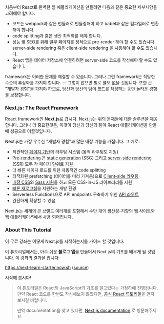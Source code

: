 처음부터 React로 완벽한 웹 애플리케이션을 만들려면 다음과 같은 중요한 세부사항을 고려해야 합니다.

- 코드는 webpack과 같은 번들러로 번들링해야 하고 babel과 같은 컴파일러로 변환해야 합니다.
- code splitting과 같은 생산 최적화를 해야 합니다.
- 성능 및 SEO를 위해 일부 페이지를 정적으로 pre-render 해야 할 수도 있습니다.
  server-side rendering 혹은 client-side rendering 을 사용해야 할 수도 있습니다.
- React 앱을 데이터 저장소에 연결하려면 server-side 코드를 작성해야 할 수도 있습니다.

framework는 이러한 문제를 해결할 수 있습니다. 그러나 그런 framework는 적당한 수준의 추상화를 가져야 합니다. — 그렇지 않으면 별로 쓸모 없을 것입니다. 또한 큰 "개발자 경험"을 가져야 하므로, 당신과 당신의 팀이 코드를 작성하는 동안 놀라운 경험을 보장합니다.

### Next.js: The React Framework

React framework인 **Next.js**로 갑시다. Next.js는 위의 문제들에 대한 솔루션을 제공합니다. 그러나 더 중요한것은, 이것이 당신과 당신의 팀이 React 애플리케이션을 만들때 성공으로 이끌것입니다.

Next.js는 가장 우수한 "개발자 경험"과 많은 내장 기능을 가집니다. 그 예로:

- 직관적인 [페이지 기반](https://nextjs.org/docs/basic-features/pages)의 라우팅 시스템 (동적 라우팅도 지원)
- [Pre-rendering](https://nextjs.org/docs/basic-features/pages#pre-rendering) 은 [static generation](https://nextjs.org/docs/basic-features/pages#static-generation-recommended) (SSG) 그리고 [server-side rendering](https://nextjs.org/docs/basic-features/pages#server-side-rendering) (SSR) 모두 각 페이지 단위로 지원
- 더 빠른 페이지 로드를 위한 자동적인 code splitting
- 최적화된 prefetching (데이터를 미리 가져옴)으로 [Client-side 라우팅](https://nextjs.org/docs/routing/introduction#linking-between-pages)
- [내장 CSS](https://nextjs.org/docs/basic-features/built-in-css-support)와 [Sass 지원](https://nextjs.org/docs/basic-features/built-in-css-support#sass-support)을 하고 모든 CSS-in-JS 라이브러리를 지원
- [빠른 새로고침](https://nextjs.org/docs/basic-features/fast-refresh)을 지원하는 개발 환경
- Serverless Functions으로 API endpoints 구축하기 위한 [API 라우트](https://nextjs.org/docs/api-routes/introduction)
- 완전하게 확장할 수 있음

Next.js는 세계의 큰 브랜드 여러개를 포함해서 수만 개의 생산성-지향의 웹 사이트와 웹 애플리케이션에서 사용 되어집니다.

### About This Tutorial

이 무료 강좌는 어떻게 Next.js를 시작하는지를 가이드 할 것입니다.

이 튜토리얼에서는, 아주 쉬운 **블로그 앱**을 만들어서 Next.js의 기초를 배우게 될 것입니다. 이 강좌의 결과물 입니다:

https://next-learn-starter.now.sh ([source](https://github.com/vercel/next-learn-starter/tree/master/demo))

시작해 봅시다!

> 이 튜토리얼은 React와 JavaScript의 기초를 알고있다는 가정하에 진행됩니다. 만약 React 코드를 한번도 작성해보지 않았다면, [공식 React 튜토리얼](https://reactjs.org/tutorial/tutorial.html)을 먼저 보시길 바랍니다.
>
> 만약 documentation을 찾고 있다면, [Next.js documentation](https://nextjs.org/docs/getting-started) 로 방문해주세요.
